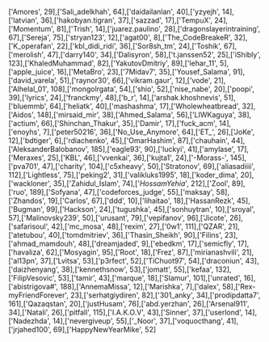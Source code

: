 ['Amores', 29],['Sali_adelkhah', 64],['daidailanlan', 40],['yzyejh', 14],['latvian', 36],['hakobyan.tigran', 37],['sazzad', 17],['TempuX', 24],['Momentum', 81],['Trish', 14],['juarez.paulino', 28],['dragonslayerintraining', 67],['Sereja', 75],['stryan123', 12],['agat00', 8],['The_CodeBreakeR', 32],['K_operafan', 22],['kbl_didi_ridi', 36],['Sor8sh_tm', 24],['Toshik', 67],['merolish', 47],['darry140', 34],['Dalisyron', 58],['t.janssen52', 25],['iShibly', 123],['KhaledMuhammad', 82],['YakutovDmitriy', 89],['lehar_11', 5],['apple_juice', 16],['MetaBro', 23],['7Midav7', 35],['Yousef_Salama', 91],['david_varela', 51],['raynor30', 66],['vikram.gaur', 12],['vode', 21],['Alhelal_01', 108],['mongolrgata', 54],['shio', 52],['nise_nabe', 20],['poopi', 39],['lyrics', 24],['franckmy', 48],['b_r', 14],['arshak.khoshnevis', 51],['bluemmb', 64],['heliatk', 40],['mashashma',
17],['Wholewheatbread', 32],['Aidos', 148],['mirsaid_mir', 38],['Ahmed_Salama', 56],['LIWKaguya', 38],['actium', 66],['Shinchan_Thakur', 35],['Damir', 17],['fuck_acm', 14],['enoyhs', 7],['peter50216', 36],['No_Use_Anymore', 64],['ET_', 26],['JoKe', 12],['bdtiger', 6],['rdiachenko', 45],['OmarHashim', 87],['chauhain', 44],['AleksanderBalobanov', 185],['eagle93', 90],['luckyi', 41],['amylase', 17],['Meraxes', 25],['KBL', 46],['vvenkai', 36],['kujta1', 24],['-Morass-', 145],['pva701', 47],['charity', 104],['c5xheavy', 50],['Stratonov', 69],['aliasadiiii', 112],['Lightless', 75],['peking2', 31],['valikluks1995', 18],['koder_dima', 20],['wackloner', 35],['Zahidul_Islam', 74],['_HossamYehia_', 212],['Zool', 89],['ruo', 189],['Sofyana', 47],['codeforces_judge', 55],['maksay', 58],['Zhandos', 19],['Carlos', 67],['ddd', 10],['lihaitao', 18],['HassanRezk', 45],['Bugman', 99],['Hackson', 24],['tugushka', 45],['sonhuytran', 10],['sroyal', 57],['Malinovsky239', 50],['urusant', 79],['vepifanov', 96],['Jicote', 26],['safarisoul', 42],['mc_mosa', 48],['rexim', 27],['0w1', 111],['QZAR', 21],['atetubou', 40],['tomdmitriev', 36],['Thasin_Sheikh', 90],['Filins', 23],['ahmad_mamdouh', 48],['dreamjaded', 9],['ebedkm', 17],['semicfly', 17],['havaliza', 62],['Mosyagin', 95],['Root', 18],['Frez', 87],['mirianashvili', 21],['al13pn', 37],['Lvitsa', 53],['p3rfect', 52],['TiChuot97', 54],['draconiun', 43],['daizhenyang', 38],['kennethsnow', 53],['jomatt', 55],['kefaa', 132],['FilipVesovic', 53],['tamir', 43],['marque', 18],['Slamur', 101],['unrated', 16],['abistrigova#', 188],['AnnemaMissa', 12],['Marishka', 7],['dalex', 58],['Rex-myFriendForever', 23],['serhatgiydiren', 82],['301_anky', 34],['prodipdatta7', 161],['Qazaqstan', 20],['justHusam', 76],['abd.yerzhan', 26],['Arsenal911', 34],['Natali', 26],['pitfall', 115],['I.A.K.O.V', 43],['Sinner', 37],['userlond', 14],['Nadezhda', 14],['nevergiveup', 55],['_Noor', 37],['voquocthang', 41],['jrjahed100', 69],['HappyNewYearMike', 52]